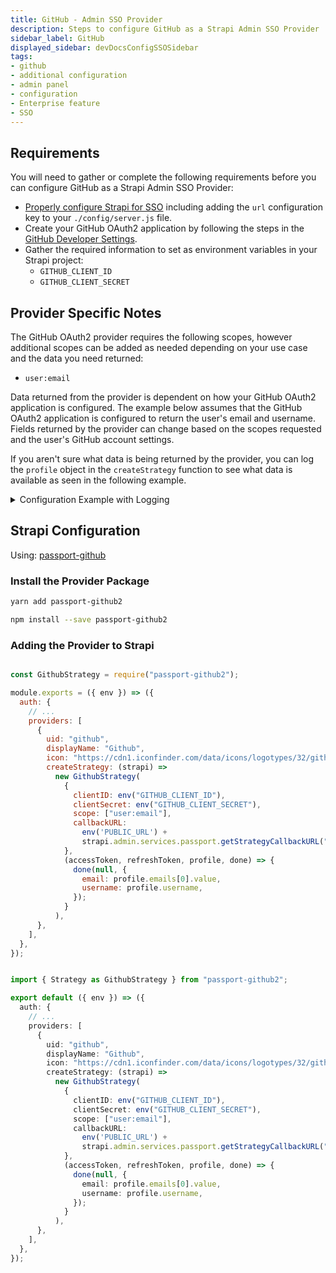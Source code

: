 ```yaml
---
title: GitHub - Admin SSO Provider
description: Steps to configure GitHub as a Strapi Admin SSO Provider
sidebar_label: GitHub
displayed_sidebar: devDocsConfigSSOSidebar
tags:
- github
- additional configuration
- admin panel
- configuration
- Enterprise feature
- SSO 
---
```


## Requirements

You will need to gather or complete the following requirements before you can configure GitHub as a Strapi Admin SSO Provider:

- [Properly configure Strapi for SSO](/dev-docs/configurations/sso.md#required-configuration-before-setting-up-sso) including adding the `url` configuration key to your `./config/server.js` file.
- Create your GitHub OAuth2 application by following the steps in the [GitHub Developer Settings](https://docs.github.com/en/apps/oauth-apps/building-oauth-apps/creating-an-oauth-app).
- Gather the required information to set as environment variables in your Strapi project:
  - `GITHUB_CLIENT_ID`
  - `GITHUB_CLIENT_SECRET`

## Provider Specific Notes

The GitHub OAuth2 provider requires the following scopes, however additional scopes can be added as needed depending on your use case and the data you need returned:

- `user:email`

Data returned from the provider is dependent on how your GitHub OAuth2 application is configured. The example below assumes that the GitHub OAuth2 application is configured to return the user's email and username. Fields returned by the provider can change based on the scopes requested and the user's GitHub account settings.

If you aren't sure what data is being returned by the provider, you can log the `profile` object in the `createStrategy` function to see what data is available as seen in the following example.

<details>
  <summary>Configuration Example with Logging</summary>

```js
(request, accessToken, refreshToken, profile, done) => {
  // See what is returned by the provider
  console.log(profile);

  done(null, {
    // Map the data returned by the provider to the Strapi user object
    email: profile.emails[0].value,
    username: profile.username,
  });
}
```

</details>

## Strapi Configuration

Using: [passport-github](https://github.com/cfsghost/passport-github)

### Install the Provider Package

<Tabs groupId="yarn-npm">

<TabItem value="yarn" label="yarn">

```sh
yarn add passport-github2
```

</TabItem>

<TabItem value="npm" label="npm">

```sh
npm install --save passport-github2
```

</TabItem>

</Tabs>

### Adding the Provider to Strapi

<Tabs groupId="js-ts">

<TabItem value="javascript" label="JavaScript">

```js title="./config/admin.js"

const GithubStrategy = require("passport-github2");

module.exports = ({ env }) => ({
  auth: {
    // ...
    providers: [
      {
        uid: "github",
        displayName: "Github",
        icon: "https://cdn1.iconfinder.com/data/icons/logotypes/32/github-512.png",
        createStrategy: (strapi) =>
          new GithubStrategy(
            {
              clientID: env("GITHUB_CLIENT_ID"),
              clientSecret: env("GITHUB_CLIENT_SECRET"),
              scope: ["user:email"],
              callbackURL:
                env('PUBLIC_URL') +
                strapi.admin.services.passport.getStrategyCallbackURL("github"),
            },
            (accessToken, refreshToken, profile, done) => {
              done(null, {
                email: profile.emails[0].value,
                username: profile.username,
              });
            }
          ),
      },
    ],
  },
});

```

</TabItem>

<TabItem value="typescript" label="TypeScript">

```ts title="./config/admin.ts"

import { Strategy as GithubStrategy } from "passport-github2";

export default ({ env }) => ({
  auth: {
    // ...
    providers: [
      {
        uid: "github",
        displayName: "Github",
        icon: "https://cdn1.iconfinder.com/data/icons/logotypes/32/github-512.png",
        createStrategy: (strapi) =>
          new GithubStrategy(
            {
              clientID: env("GITHUB_CLIENT_ID"),
              clientSecret: env("GITHUB_CLIENT_SECRET"),
              scope: ["user:email"],
              callbackURL:
                env('PUBLIC_URL') +
                strapi.admin.services.passport.getStrategyCallbackURL("github"),
            },
            (accessToken, refreshToken, profile, done) => {
              done(null, {
                email: profile.emails[0].value,
                username: profile.username,
              });
            }
          ),
      },
    ],
  },
});

```

</TabItem>

</Tabs>
